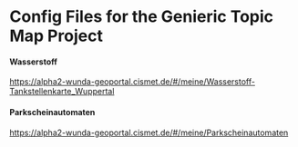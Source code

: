 # Config Files for the Genieric Topic Map Project

#### Wasserstoff
https://alpha2-wunda-geoportal.cismet.de/#/meine/Wasserstoff-Tankstellenkarte_Wuppertal

#### Parkscheinautomaten
https://alpha2-wunda-geoportal.cismet.de/#/meine/Parkscheinautomaten
